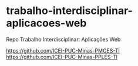 # trabalho-interdisciplinar-aplicacoes-web
Repo Trabalho Interdisciplinar: Aplicações Web

https://github.com/ICEI-PUC-Minas-PMGES-TI
<br>https://github.com/ICEI-PUC-Minas-PPLES-TI
